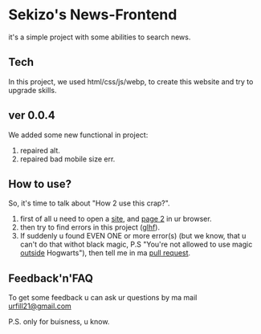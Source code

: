 # Sekizo's News-Frontend
it's a simple project with some abilities to search news.

## Tech
In this project, we used html/css/js/webp, to create this website and try to upgrade skills.

## ver 0.0.4
We added some new functional in project:
1. repaired alt.
2. repaired bad mobile size err.

## How to use?
So, it's time to talk about "How 2 use this crap?".
1. first of all u need to open a [site](https://se-ki-zo.github.io/News-Frontend/), and [page 2](https://se-ki-zo.github.io/News-Frontend/saved-news.html) in ur browser.
2. then try to find errors in this project ([glhf](https://ivan.bessarabov.ru/blog/gl-hf)).
3. If suddenly u found EVEN ONE or more error(s) (but we know, that u can't do that withot black magic, P.S "You're not allowed to use magic [outside](https://harrypotter.fandom.com/f/p/3258895044706340242) Hogwarts"), then tell me in ma [pull request](https://docs.github.com/en/github/collaborating-with-issues-and-pull-requests/about-pull-requests).

## Feedback'n'FAQ
To get some feedback u can ask ur questions by ma mail urfill21@gmail.com

P.S. only for buisness, u know.